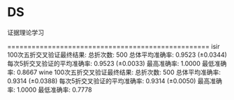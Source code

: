 # DS
证据理论学习

==================================================
isir
100次五折交叉验证最终结果:
总折次数: 500
总体平均准确率: 0.9523 (±0.0344)
每次5折交叉验证的平均准确率: 0.9523 (±0.0033)
最高准确率: 1.0000
最低准确率: 0.8667
wine
100次五折交叉验证最终结果:
总折次数: 500
总体平均准确率: 0.9314 (±0.0388)
每次5折交叉验证的平均准确率: 0.9314 (±0.0050)
最高准确率: 1.0000
最低准确率: 0.7778

